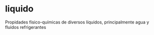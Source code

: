 # liquido
Propidades físico-químicas de diversos líquidos, principalmente agua y fluidos refrigerantes
